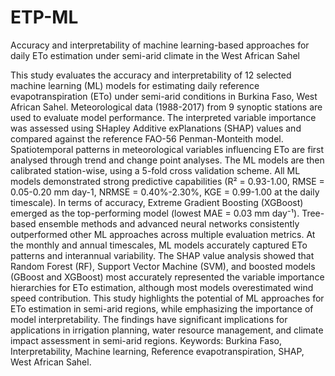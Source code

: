 # ETP-ML
Accuracy and interpretability of machine learning-based approaches for daily ETo estimation under semi-arid climate in the West African Sahel

This study evaluates the accuracy and interpretability of 12 selected machine learning (ML) models for estimating daily reference evapotranspiration (ETo) under semi-arid conditions in Burkina Faso, West African Sahel. Meteorological data (1988-2017) from 9 synoptic stations are used to evaluate model performance. The interpreted variable importance was assessed using SHapley Additive exPlanations (SHAP) values and compared against the reference FAO-56 Penman-Monteith model. Spatiotemporal patterns in meteorological variables influencing ETo are first analysed through trend and change point analyses. The ML models are then calibrated station-wise, using a 5-fold cross validation scheme. All ML models demonstrated strong predictive capabilities (R² = 0.93-1.00, RMSE = 0.05-0.20 mm day-1, NRMSE = 0.40%-2.30%, KGE = 0.99-1.00 at the daily timescale). In terms of accuracy, Extreme Gradient Boosting (XGBoost) emerged as the top-performing model (lowest MAE = 0.03 mm day⁻¹). Tree-based ensemble methods and advanced neural networks consistently outperformed other ML approaches across multiple evaluation metrics. At the monthly and annual timescales, ML models accurately captured ETo patterns and interannual variability. The SHAP value analysis showed that Random Forest (RF), Support Vector Machine (SVM), and boosted models (GBoost and XGBoost) most accurately represented the variable importance hierarchies for ETo estimation, although most models overestimated wind speed contribution. This study highlights the potential of ML approaches for ETo estimation in semi-arid regions, while emphasizing the importance of model interpretability. The findings have significant implications for applications in irrigation planning, water resource management, and climate impact assessment in semi-arid regions.
Keywords: Burkina Faso, Interpretability, Machine learning, Reference evapotranspiration, SHAP, West African Sahel.


